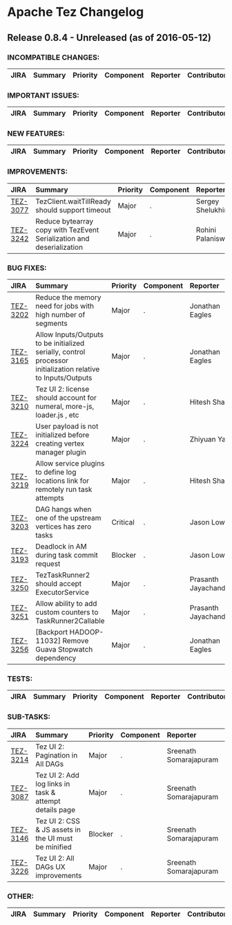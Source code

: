 
<!---
# Licensed to the Apache Software Foundation (ASF) under one
# or more contributor license agreements.  See the NOTICE file
# distributed with this work for additional information
# regarding copyright ownership.  The ASF licenses this file
# to you under the Apache License, Version 2.0 (the
# "License"); you may not use this file except in compliance
# with the License.  You may obtain a copy of the License at
#
#     http://www.apache.org/licenses/LICENSE-2.0
#
# Unless required by applicable law or agreed to in writing, software
# distributed under the License is distributed on an "AS IS" BASIS,
# WITHOUT WARRANTIES OR CONDITIONS OF ANY KIND, either express or implied.
# See the License for the specific language governing permissions and
# limitations under the License.
-->
# Apache Tez Changelog

## Release 0.8.4 - Unreleased (as of 2016-05-12)

### INCOMPATIBLE CHANGES:

| JIRA | Summary | Priority | Component | Reporter | Contributor |
|:---- |:---- | :--- |:---- |:---- |:---- |


### IMPORTANT ISSUES:

| JIRA | Summary | Priority | Component | Reporter | Contributor |
|:---- |:---- | :--- |:---- |:---- |:---- |


### NEW FEATURES:

| JIRA | Summary | Priority | Component | Reporter | Contributor |
|:---- |:---- | :--- |:---- |:---- |:---- |


### IMPROVEMENTS:

| JIRA | Summary | Priority | Component | Reporter | Contributor |
|:---- |:---- | :--- |:---- |:---- |:---- |
| [TEZ-3077](https://issues.apache.org/jira/browse/TEZ-3077) | TezClient.waitTillReady should support timeout |  Major | . | Sergey Shelukhin | Kuhu Shukla |
| [TEZ-3242](https://issues.apache.org/jira/browse/TEZ-3242) | Reduce bytearray copy with TezEvent Serialization and deserialization |  Major | . | Rohini Palaniswamy | Rohini Palaniswamy |


### BUG FIXES:

| JIRA | Summary | Priority | Component | Reporter | Contributor |
|:---- |:---- | :--- |:---- |:---- |:---- |
| [TEZ-3202](https://issues.apache.org/jira/browse/TEZ-3202) | Reduce the memory need for jobs with high number of segments |  Major | . | Jonathan Eagles | Jonathan Eagles |
| [TEZ-3165](https://issues.apache.org/jira/browse/TEZ-3165) | Allow Inputs/Outputs to be initialized serially, control processor initialization relative to Inputs/Outputs |  Major | . | Jonathan Eagles | Jonathan Eagles |
| [TEZ-3210](https://issues.apache.org/jira/browse/TEZ-3210) | Tez UI 2: license should account for numeral, more-js, loader.js , etc |  Major | . | Hitesh Shah | Sreenath Somarajapuram |
| [TEZ-3224](https://issues.apache.org/jira/browse/TEZ-3224) | User payload is not initialized before creating vertex manager plugin |  Major | . | Zhiyuan Yang | Zhiyuan Yang |
| [TEZ-3219](https://issues.apache.org/jira/browse/TEZ-3219) | Allow service plugins to define log locations link for remotely run task attempts |  Major | . | Hitesh Shah | Hitesh Shah |
| [TEZ-3203](https://issues.apache.org/jira/browse/TEZ-3203) | DAG hangs when one of the upstream vertices has zero tasks |  Critical | . | Jason Lowe | Jason Lowe |
| [TEZ-3193](https://issues.apache.org/jira/browse/TEZ-3193) | Deadlock in AM during task commit request |  Blocker | . | Jason Lowe | Jason Lowe |
| [TEZ-3250](https://issues.apache.org/jira/browse/TEZ-3250) | TezTaskRunner2 should accept ExecutorService |  Major | . | Prasanth Jayachandran | Prasanth Jayachandran |
| [TEZ-3251](https://issues.apache.org/jira/browse/TEZ-3251) | Allow ability to add custom counters to TaskRunner2Callable |  Major | . | Prasanth Jayachandran | Prasanth Jayachandran |
| [TEZ-3256](https://issues.apache.org/jira/browse/TEZ-3256) | [Backport HADOOP-11032] Remove Guava Stopwatch dependency |  Major | . | Jonathan Eagles | Jonathan Eagles |


### TESTS:

| JIRA | Summary | Priority | Component | Reporter | Contributor |
|:---- |:---- | :--- |:---- |:---- |:---- |


### SUB-TASKS:

| JIRA | Summary | Priority | Component | Reporter | Contributor |
|:---- |:---- | :--- |:---- |:---- |:---- |
| [TEZ-3214](https://issues.apache.org/jira/browse/TEZ-3214) | Tez UI 2: Pagination in All DAGs |  Major | . | Sreenath Somarajapuram | Sreenath Somarajapuram |
| [TEZ-3087](https://issues.apache.org/jira/browse/TEZ-3087) | Tez UI 2: Add log links in task & attempt details page |  Major | . | Sreenath Somarajapuram | Sreenath Somarajapuram |
| [TEZ-3146](https://issues.apache.org/jira/browse/TEZ-3146) | Tez UI 2: CSS & JS assets in the UI must be minified |  Blocker | . | Sreenath Somarajapuram | Sreenath Somarajapuram |
| [TEZ-3226](https://issues.apache.org/jira/browse/TEZ-3226) | Tez UI 2: All DAGs UX improvements |  Major | . | Sreenath Somarajapuram | Sreenath Somarajapuram |


### OTHER:

| JIRA | Summary | Priority | Component | Reporter | Contributor |
|:---- |:---- | :--- |:---- |:---- |:---- |


